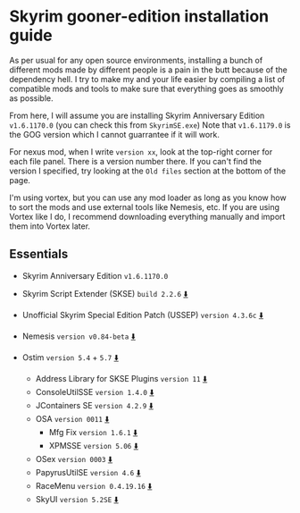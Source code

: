 # Skyrim gooner-edition installation guide
As per usual for any open source environments, installing a bunch of different mods made by different people is a pain in the butt because of the dependency hell.
I try to make my and your life easier by compiling a list of compatible mods and tools to make sure that everything goes as smoothly as possible.

From here, I will assume you are installing Skyrim Anniversary Edition `v1.6.1170.0` (you can check this from `SkyrimSE.exe`) Note that `v1.6.1179.0` is the GOG version which I cannot guarrantee if it will work.

For nexus mod, when I write `version xx`, look at the top-right corner for each file panel. There is a version number there. If you can't find the version I specified, try looking at the `Old files` section at the bottom of the page.

I'm using vortex, but you can use any mod loader as long as you know how to sort the mods and use external tools like Nemesis, etc. If you are using Vortex like I do, I recommend downloading everything manually and import them into Vortex later.

## Essentials
- Skyrim Anniversary Edition `v1.6.1170.0`
- Skyrim Script Extender (SKSE) `build 2.2.6` [⬇️](https://skse.silverlock.org/)
- Unofficial Skyrim Special Edition Patch (USSEP) `version 4.3.6c` [⬇️](https://www.nexusmods.com/skyrimspecialedition/mods/266?tab=files)
- Nemesis `version v0.84-beta` [⬇️](https://www.nexusmods.com/skyrimspecialedition/mods/60033?tab=files)

- Ostim `version 5.4` + `5.7` [⬇️](https://www.nexusmods.com/skyrimspecialedition/mods/40725?tab=files)
  - Address Library for SKSE Plugins `version 11` [⬇️](https://www.nexusmods.com/skyrimspecialedition/mods/32444?tab=files)
  - ConsoleUtilSSE `version 1.4.0` [⬇️](https://www.nexusmods.com/skyrimspecialedition/mods/24858?tab=files)
  - JContainers SE `version 4.2.9` [⬇️](https://www.nexusmods.com/skyrimspecialedition/mods/16495?tab=files)
  - OSA `version 0011` [⬇️](https://www.nexusmods.com/skyrimspecialedition/mods/17217?tab=files)
    - Mfg Fix `version 1.6.1` [⬇️](https://www.nexusmods.com/skyrimspecialedition/mods/11669?tab=files)
    - XPMSSE `version 5.06` [⬇️](https://www.nexusmods.com/skyrimspecialedition/mods/1988?tab=files)
  - OSex `version 0003` [⬇️](https://www.nexusmods.com/skyrimspecialedition/mods/17209?tab=files)
  - PapyrusUtilSE `version 4.6` [⬇️](https://www.nexusmods.com/skyrimspecialedition/mods/13048?tab=files)
  - RaceMenu `version 0.4.19.16` [⬇️](https://www.nexusmods.com/skyrimspecialedition/mods/19080?tab=files)
  - SkyUI `version 5.2SE` [⬇️](https://www.nexusmods.com/skyrimspecialedition/mods/12604?tab=files)
